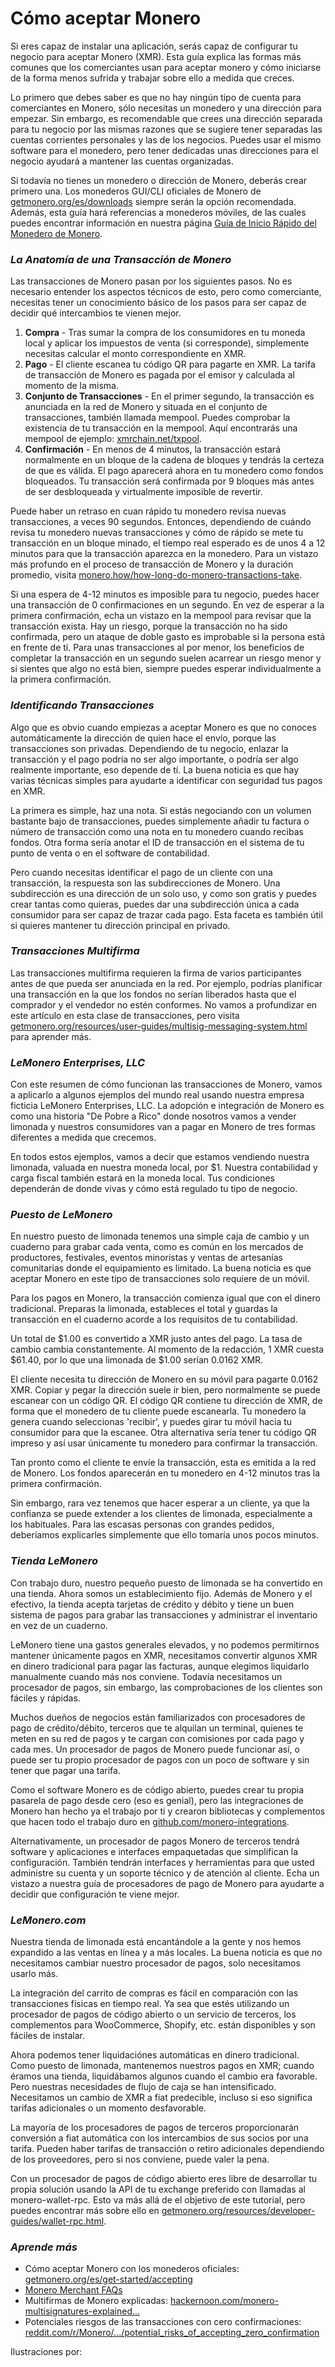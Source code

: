 # Cómo aceptar Monero

Si eres capaz de instalar una aplicación, serás capaz de configurar tu negocio para aceptar Monero (XMR). Esta guía explica las formas más comunes que los comerciantes usan para aceptar monero y cómo iniciarse de la forma menos sufrida y trabajar sobre ello a medida que creces.

Lo primero que debes saber es que no hay ningún tipo de cuenta para comerciantes en Monero, sólo necesitas un monedero y una dirección para empezar. Sin embargo, es recomendable que crees una dirección separada para tu negocio por las mismas razones que se sugiere tener separadas las cuentas corrientes personales y las de los negocios. Puedes usar el mismo software para el monedero, pero tener dedicadas unas direcciones para el negocio ayudará a mantener las cuentas organizadas.

Si todavía no tienes un monedero o dirección de Monero, deberás crear primero una. Los monederos GUI/CLI oficiales de Monero de [getmonero.org/es/downloads](https://www.getmonero.org/downloads/) siempre serán la opción recomendada. Además, esta guía hará referencias a monederos móviles, de las cuales puedes encontrar información en nuestra página [Guía de Inicio Rápido del Monedero de Monero](https://www.monerooutreach.org/stories/monero-wallet-quickstart.html).

### _La Anatomía de una Transacción de Monero_

Las transacciones de Monero pasan por los siguientes pasos. No es necesario entender los aspectos técnicos de esto, pero como comerciante, necesitas tener un conocimiento básico de los pasos para ser capaz de decidir qué intercambios te vienen mejor.

1. **Compra** - Tras sumar la compra de los consumidores en tu moneda local y aplicar los impuestos de venta (si corresponde), simplemente necesitas calcular el monto correspondiente en XMR.
2. **Pago** - El cliente escanea tu código QR para pagarte en XMR. La tarifa de transacción de Monero es pagada por el emisor y calculada al momento de la misma.
3. **Conjunto de Transacciones** - En el primer segundo, la transacción es anunciada en la red de Monero y situada en el conjunto de transacciones, también llamada mempool. Puedes comprobar la existencia de tu transacción en la mempool. Aquí encontrarás una mempool de ejemplo: [xmrchain.net/txpool](https://xmrchain.net/txpool).
4. **Confirmación** - En menos de 4 minutos, la transacción estará normalmente en un bloque de la cadena de bloques y tendrás la certeza de que es válida. El pago aparecerá ahora en tu monedero como fondos bloqueados. Tu transacción será confirmada por 9 bloques más antes de ser desbloqueada y virtualmente imposible de revertir.

Puede haber un retraso en cuan rápido tu monedero revisa nuevas transacciones, a veces 90 segundos. Entonces, dependiendo de cuándo revisa tu monedero nuevas transacciones y cómo de rápido se mete tu transacción en un bloque minado, el tiempo real esperado es de unos 4 a 12 minutos para que la transacción aparezca en la monedero. Para un vistazo más profundo en el proceso de transacción de Monero y la duración promedio, visita [monero.how/how-long-do-monero-transactions-take](https://www.monero.how/how-long-do-monero-transactions-take).

Si una espera de 4-12 minutos es imposible para tu negocio, puedes hacer una transacción de 0 confirmaciones en un segundo. En vez de esperar a la primera confirmación, echa un vistazo en la mempool para revisar que la transacción exista. Hay un riesgo, porque la transacción no ha sido confirmada, pero un ataque de doble gasto es improbable si la persona está en frente de tí. Para unas transacciones al por menor, los beneficios de completar la transacción en un segundo suelen acarrear un riesgo menor y si sientes que algo no está bien, siempre puedes esperar individualmente a la primera confirmación.

### _Identificando Transacciones_

Algo que es obvio cuando empiezas a aceptar Monero es que no conoces automáticamente la dirección de quien hace el envío, porque las transacciones son privadas. Dependiendo de tu negocio, enlazar la transacción y el pago podría no ser algo importante, o podría ser algo realmente importante, eso depende de tí. La buena noticia es que hay varias técnicas simples para ayudarte a identificar con seguridad tus pagos en XMR.

La primera es simple, haz una nota. Si estás negociando con un volumen bastante bajo de transacciones, puedes simplemente añadir tu factura o número de transacción como una nota en tu monedero cuando recibas fondos. Otra forma sería anotar el ID de transacción en el sistema de tu punto de venta o en el software de contabilidad.

Pero cuando necesitas identificar el pago de un cliente con una transacción, la respuesta son las subdirecciones de Monero. Una subdirección es una dirección de un solo uso, y como son gratis y puedes crear tantas como quieras, puedes dar una subdirección única a cada consumidor para ser capaz de trazar cada pago. Esta faceta es también útil si quieres mantener tu dirección principal en privado.

### _Transacciones Multifirma_

Las transacciones multifirma requieren la firma de varios participantes antes de que pueda ser anunciada en la red. Por ejemplo, podrías planificar una transacción en la que los fondos no serían liberados hasta que el comprador y el vendedor no estén conformes. No vamos a profundizar en este artículo en esta clase de transacciones, pero visita [getmonero.org/resources/user-guides/multisig-messaging-system.html](https://www.getmonero.org/resources/user-guides/multisig-messaging-system.html) para aprender más.

### _LeMonero Enterprises, LLC_

Con este resumen de cómo funcionan las transacciones de Monero, vamos a aplicarlo a algunos ejemplos del mundo real usando nuestra empresa ficticia LeMonero Enterprises, LLC. La adopción e integración de Monero es como una historia "De Pobre a Rico" donde nosotros vamos a vender limonada y nuestros consumidores van a pagar en Monero de tres formas diferentes a medida que crecemos.

En todos estos ejemplos, vamos a decir que estamos vendiendo nuestra limonada, valuada en nuestra moneda local, por $1. Nuestra contabilidad y carga fiscal también estará en la moneda local. Tus condiciones dependerán de donde vivas y cómo está regulado tu tipo de negocio.

### _Puesto de LeMonero_

En nuestro puesto de limonada tenemos una simple caja de cambio y un cuaderno para grabar cada venta, como es común en los mercados de productores, festivales, eventos minoristas y ventas de artesanías comunitarias donde el equipamiento es limitado. La buena noticia es que aceptar Monero en este tipo de transacciones solo requiere de un móvil.

Para los pagos en Monero, la transacción comienza igual que con el dinero tradicional. Preparas la limonada, estableces el total y guardas la transacción en el cuaderno acorde a los requisitos de tu contabilidad.

Un total de $1.00 es convertido a XMR justo antes del pago. La tasa de cambio cambia constantemente. Al momento de la redacción, 1 XMR cuesta $61.40, por lo que una limonada de $1.00 serían 0.0162 XMR.

El cliente necesita tu dirección de Monero en su móvil para pagarte 0.0162 XMR. Copiar y pegar la dirección suele ir bien, pero normalmente se puede escanear con un código QR. El código QR contiene tu dirección de XMR, de forma que el monedero de tu cliente puede escanearla. Tu monedero la genera cuando seleccionas 'recibir', y puedes girar tu móvil hacia tu consumidor para que la escanee. Otra alternativa sería tener tu código QR impreso y así usar únicamente tu monedero para confirmar la transacción.

Tan pronto como el cliente te envíe la transacción, esta es emitida a la red de Monero. Los fondos aparecerán en tu monedero en 4-12 minutos tras la primera confirmación.

Sin embargo, rara vez tenemos que hacer esperar a un cliente, ya que la confianza se puede extender a los clientes de limonada, especialmente a los habituales. Para las escasas personas con grandes pedidos, deberíamos explicarles simplemente que ello tomaría unos pocos minutos.

### _Tienda LeMonero_

Con trabajo duro, nuestro pequeño puesto de limonada se ha convertido en una tienda. Ahora somos un establecimiento fijo. Además de Monero y el efectivo, la tienda acepta tarjetas de crédito y débito y tiene un buen sistema de pagos para grabar las transacciones y administrar el inventario en vez de un cuaderno.

LeMonero tiene una gastos generales elevados, y no podemos permitirnos mantener únicamente pagos en XMR, necesitamos convertir algunos XMR en dinero tradicional para pagar las facturas, aunque elegimos liquidarlo manualmente cuando más nos conviene. Todavía necesitamos un procesador de pagos, sin embargo, las comprobaciones de los clientes son fáciles y rápidas.

Muchos dueños de negocios están familiarizados con procesadores de pago de crédito/débito, terceros que te alquilan un terminal, quienes te meten en su red de pagos y te cargan con comisiones por cada pago y cada mes. Un procesador de pagos de Monero puede funcionar así, o puede ser tu propio procesador de pagos con un poco de software y sin tener que pagar una tarifa.

Como el software Monero es de código abierto, puedes crear tu propia pasarela de pago desde cero (eso es genial), pero las integraciones de Monero han hecho ya el trabajo por ti y crearon bibliotecas y complementos que hacen todo el trabajo duro en [github.com/monero-integrations](https://github.com/monero-integrations).

Alternativamente, un procesador de pagos Monero de terceros tendrá software y aplicaciones e interfaces empaquetadas que simplifican la configuración. También tendrán interfaces y herramientas para que usted administre su cuenta y un soporte técnico y de atención al cliente. Echa un vistazo a nuestra guía de procesadores de pago de Monero para ayudarte a decidir que configuración te viene mejor.

### _LeMonero.com_

Nuestra tienda de limonada está encantándole a la gente y nos hemos expandido a las ventas en línea y a más locales. La buena noticia es que no necesitamos cambiar nuestro procesador de pagos, solo necesitamos usarlo más.

La integración del carrito de compras es fácil en comparación con las transacciones físicas en tiempo real. Ya sea que estés utilizando un procesador de pagos de código abierto o un servicio de terceros, los complementos para WooCommerce, Shopify, etc. están disponibles y son fáciles de instalar.

Ahora podemos tener liquidaciónes automáticas en dinero tradicional. Como puesto de limonada, mantenemos nuestros pagos en XMR; cuando éramos una tienda, liquidábamos algunos cuando el cambio era favorable. Pero nuestras necesidades de flujo de caja se han intensificado. Necesitamos un cambio de XMR a fiat predecible, incluso si eso significa tarifas adicionales o un momento desfavorable.

La mayoría de los procesadores de pagos de terceros proporcionarán conversión a fiat automática con los intercambios de sus socios por una tarifa. Pueden haber tarifas de transacción o retiro adicionales dependiendo de los proveedores, pero si nos conviene, puede valer la pena.

Con un procesador de pagos de código abierto eres libre de desarrollar tu propia solución usando la API de tu exchange preferido con llamadas al monero-wallet-rpc. Esto va más allá de el objetivo de este tutorial, pero puedes encontrar más sobre ello en [getmonero.org/resources/developer-guides/wallet-rpc.html](https://www.getmonero.org/resources/developer-guides/wallet-rpc.html).

### _Aprende más_

- Cómo aceptar Monero con los monederos oficiales: [getmonero.org/es/get-started/accepting](https://www.getmonero.org/es/get-started/accepting/index.html)
- [Monero Merchant FAQs](https://www.monerooutreach.org/merchants/monero-merchant-faqs.html)
- Multifirmas de Monero explicadas: [hackernoon.com/monero-multisignatures-explained...](https://hackernoon.com/monero-multisignatures-explained-46b247b098a7)
- Potenciales riesgos de las transacciones con cero confirmaciones: [reddit.com/r/Monero/.../potential_risks_of_accepting_zero_confirmation](https://www.reddit.com/r/Monero/comments/7s937y/potential_risks_of_accepting_zero_confirmation/)

Ilustraciones por: